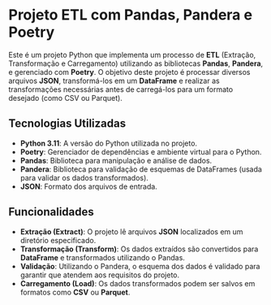 # Projeto ETL com Pandas, Pandera e Poetry

Este é um projeto Python que implementa um processo de **ETL** (Extração, Transformação e Carregamento) utilizando as bibliotecas **Pandas**, **Pandera**, e gerenciado com **Poetry**. O objetivo deste projeto é processar diversos arquivos **JSON**, transformá-los em um **DataFrame** e realizar as transformações necessárias antes de carregá-los para um formato desejado (como CSV ou Parquet).

## Tecnologias Utilizadas

- **Python 3.11**: A versão do Python utilizada no projeto.
- **Poetry**: Gerenciador de dependências e ambiente virtual para o Python.
- **Pandas**: Biblioteca para manipulação e análise de dados.
- **Pandera**: Biblioteca para validação de esquemas de DataFrames (usada para validar os dados transformados).
- **JSON**: Formato dos arquivos de entrada.

## Funcionalidades

- **Extração (Extract)**: O projeto lê arquivos **JSON** localizados em um diretório especificado.
- **Transformação (Transform)**: Os dados extraídos são convertidos para **DataFrame** e transformados utilizando o Pandas.
- **Validação**: Utilizando o Pandera, o esquema dos dados é validado para garantir que atendem aos requisitos do projeto.
- **Carregamento (Load)**: Os dados transformados podem ser salvos em formatos como **CSV** ou **Parquet**.